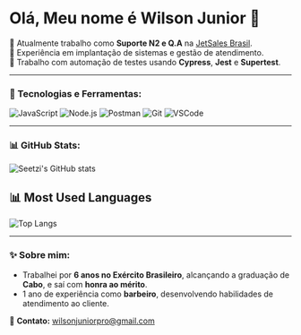 # Olá, Meu nome é Wilson  Junior 👋

🚀 Atualmente trabalho como **Suporte N2 e Q.A** na [JetSales Brasil](https://www.jetsales.com.br).  
💼 Experiência em implantação de sistemas e gestão de atendimento.  
📱 Trabalho com automação de testes usando **Cypress**, **Jest** e **Supertest**.

---

### 🚀 Tecnologias e Ferramentas:
![JavaScript](https://img.shields.io/badge/-JavaScript-F7DF1E?style=flat-square&logo=javascript&logoColor=black)
![Node.js](https://img.shields.io/badge/-Node.js-339933?style=flat-square&logo=node.js&logoColor=white)
![Postman](https://img.shields.io/badge/-Postman-FF6C37?style=flat-square&logo=postman&logoColor=white)
![Git](https://img.shields.io/badge/-Git-F05032?style=flat-square&logo=git&logoColor=white)
![VSCode](https://img.shields.io/badge/-VSCode-007ACC?style=flat-square&logo=visual-studio-code&logoColor=white)

---

### 📊 GitHub Stats:
![Seetzi's GitHub stats](https://github-readme-stats.vercel.app/api?username=Seetzi&show_icons=true&theme=dark)

## 📊 Most Used Languages
![Top Langs](https://github-readme-stats.vercel.app/api/top-langs/?username=Seetzi&layout=compact&theme=dark)

---

### ✨ Sobre mim:
- Trabalhei por **6 anos no Exército Brasileiro**, alcançando a graduação de **Cabo**, e saí com **honra ao mérito**.
- 1 ano de experiência como **barbeiro**, desenvolvendo habilidades de atendimento ao cliente.

📩 **Contato:** wilsonjuniorpro@gmail.com  
